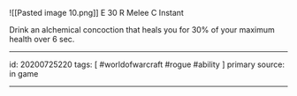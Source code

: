 ![[Pasted image 10.png]]
E 30
R Melee
C Instant

Drink an alchemical concoction that heals you for 30% of your maximum health over 6 sec.

---

id: 20200725220
tags: [ #worldofwarcraft #rogue #ability ]
primary source: in game

---